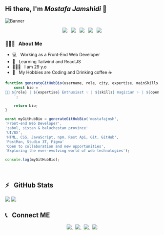 ## Hi there, I'm ***Mostafa Jamshidi*** 👋

![Banner](https://user-images.githubusercontent.com/74038190/213910845-af37a709-8995-40d6-be59-724526e3c3d7.gif)
<div align="center"> <img src="https://img.shields.io/badge/-HTML5-333333?style=flat&logo=HTML5" /> &nbsp; 
<img src="https://img.shields.io/badge/-CSS-333333?style=flat&logo=CSS3&logoColor=1572B6" /> &nbsp; 
<img src="https://img.shields.io/badge/-javascript-333333?style=flat&logo=javascript" /> &nbsp; 
<img src="https://img.shields.io/badge/-Git-333333?style=flat&logo=Git" /> &nbsp; 
<img src="https://img.shields.io/badge/-GitHub-333333?style=flat&logo=GitHub" /></div>



<h3>👨🏻‍💻 &nbsp; About Me</h3>

- 💻 &nbsp; Working as a Front-End Web Developer
- 🌱 &nbsp; Learning Tailwind and ReactJS
- 👱🏻‍♂️ &nbsp; I am 29 y.o
- 🤍 &nbsp; My Hobbies are Coding and Drinking coffee ☕️

```javascript
function generateGitHubBio(username, role, city, expertise, mainSkills, additionalSkills, openness, exploration) {
    const bio = `
👨‍💻 ${role} | ${expertise} Enthusiast 💡 | ${skills} magician ✨ | ${openness} | ${exploration} 🚀
    `;

    return bio;
}

const myGitHubBio = generateGitHubBio('mostafajmsh',
'Front-end Web Developer',
'zabol, sistan & baluchestan province'
'UI/UX',
'HTML, CSS, JavaScript, npm, Rest Api, Git, GitHub',
'PostMan, Studio 3T, Figma'
'Open to collaboration and new opportunities',
'Exploring the ever-evolving world of web technologies');

console.log(myGitHubBio);

```

<br />

<h2>⚡️ &nbsp; GitHub Stats</h2>

<a src="https://mostafajmsh.github.io/portfolio-website/"><img src="https://github-readme-stats.vercel.app/api?username=mostafajmsh&show_icons=true&theme=radical" />
<img src="https://github-readme-stats.vercel.app/api/top-langs/?username=mostafajmsh&hide_progress=false" />
</a>

<h2>📞 &nbsp; Connect ME</h2>

<p align="center">
    <a href="https://mostafajmsh.github.io/portfolio-website/">
        <img src="https://img.shields.io/badge/Website-mostafajmsh.github.io-blue?style=flat&logo=google-chrome" />
    </a> &nbsp; 
    <a href="https://www.instagram.com/mostafa_jamshidi94">
        <img src="https://img.shields.io/badge/Instagram-@mostafa_jamshidi94-red?style=flat&logo=instagram" />
    </a> &nbsp; 
    <a href="https://t.me/mostafa_jmsh">
        <img src="https://img.shields.io/badge/Telegram-@mostafa_jmsh-blue?style=flat&logo=telegram" />
    </a> &nbsp; 
    <a href="https://www.linkedin.com/in/mostafa-jmsh">
        <img src="https://img.shields.io/badge/LinkedIn-@mostafa--jmsh-blue?style=flat&logo=linkedin" />
    </a>
</p>
